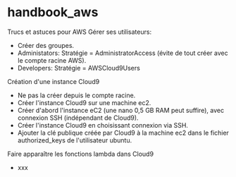 # handbook_aws
Trucs et astuces pour AWS
Gérer ses utilisateurs:
- Créer des groupes.
- Administators: Stratégie = AdministratorAccess (évite de tout créer avec le compte racine AWS).
- Developers: Stratégie = AWSCloud9Users

Création d'une instance Cloud9
- Ne pas la créer depuis le compte racine.
- Créer l'instance Cloud9 sur une machine ec2.
- Créer d'abord l'instance eC2 (une nano 0,5 GB RAM peut suffire), avec connexion SSH (indépendant de Cloud9).
- Créer l'instance Cloud9 en choisissant connexion via SSH.
- Ajouter la clé publique créée par Cloud9 à la machine ec2 dans le fichier authorized_keys de l'utilisateur ubuntu.

Faire apparaître les fonctions lambda dans Cloud9
- xxx
